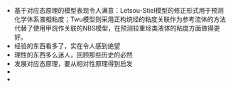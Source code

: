 - 基于对应态原理的模型表现令人满意：Letsou-Stiel模型的修正形式用于预测化学体系液相粘度；Twu模型则采用正构烷烃的粘度关联作为参考流体的方法代替了使用甲烷作关联的NBS模型，在预测较重烃类液体的粘度方面做得更好。
- 经验的东西看多了，实在令人感到绝望
- 理性的东西多么迷人，回顾那些历史的必然
- 发展对应态原理，要从相对性原理得到启发
-
-